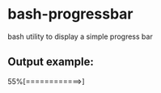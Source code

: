 # bash-progressbar
bash utility to display a simple progress bar


## Output example:
55%[============><space><space><space><space><space><space><space><space><space><space><space>]
